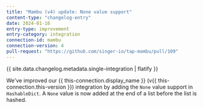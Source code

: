 ```yaml
---
title: "Mambu (v4) update: None value support"
content-type: "changelog-entry"
date: 2024-01-16
entry-type: improvement
entry-category: integration
connection-id: mambu
connection-version: 4
pull-request: "https://github.com/singer-io/tap-mambu/pull/109"
---
```

{{ site.data.changelog.metadata.single-integration | flatify }}

We've improved our {{ this-connection.display_name }} (v{{ this-connection.this-version }}) integration by adding the `None` value support in `HashableDict`. A `None` value is now added at the end of a list before the list is hashed.